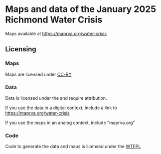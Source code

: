 # Maps and data of the January 2025 Richmond Water Crisis

Maps available at https://maprva.org/water-crisis

## Licensing

### Maps

Maps are licensed under [CC-BY](https://creativecommons.org/licenses/by/4.0/)

### Data

Data is licensed under the [](https://opendatacommons.org/licenses/odbl/) and require attribution.

If you use the data in a digital context, include a link to https://maprva.org/water-crisis

If you use the maps in an analog context, include "maprva.org"

### Code

Code to generate the data and maps is licensed under the [WTFPL](http://www.wtfpl.net/about/)
